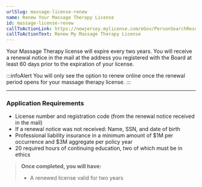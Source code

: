 ```yaml
---
urlSlug: massage-license-renew
name: Renew Your Massage Therapy License
id: massage-license-renew
callToActionLink: https://newjersey.mylicense.com/eGov/PersonSearchResults.aspx
callToActionText: Renew My Massage Therapy License
---
```

Your Massage Therapy license will expire every two years. You will receive a renewal notice in the mail at the address you registered with the Board at least 60 days prior to the expiration of your license.

:::infoAlert 
 You will only see the option to renew online once the renewal period opens for your massage therapy license.
:::



- - -

### Application Requirements

* License number and registration code (from the renewal notice received in the mail)
* If a renewal notice was not received: Name, SSN, and date of birth
* Professional liability insurance in a minimum amount of $1M per occurrence and $3M aggregate per policy year
* 20 required hours of continuing education, two of which must be in ethics

> **Once completed, you will have:**
>
> * A renewed license valid for two years
